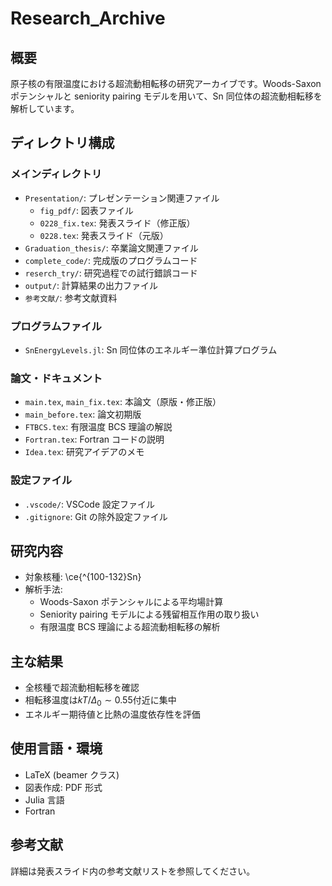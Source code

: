 # Research_Archive

## 概要

原子核の有限温度における超流動相転移の研究アーカイブです。Woods-Saxon ポテンシャルと seniority pairing モデルを用いて、Sn 同位体の超流動相転移を解析しています。

## ディレクトリ構成

### メインディレクトリ

- `Presentation/`: プレゼンテーション関連ファイル
  - `fig_pdf/`: 図表ファイル
  - `0228_fix.tex`: 発表スライド（修正版）
  - `0228.tex`: 発表スライド（元版）
- `Graduation_thesis/`: 卒業論文関連ファイル
- `complete_code/`: 完成版のプログラムコード
- `reserch_try/`: 研究過程での試行錯誤コード
- `output/`: 計算結果の出力ファイル
- `参考文献/`: 参考文献資料

### プログラムファイル

- `SnEnergyLevels.jl`: Sn 同位体のエネルギー準位計算プログラム

### 論文・ドキュメント

- `main.tex`, `main_fix.tex`: 本論文（原版・修正版）
- `main_before.tex`: 論文初期版
- `FTBCS.tex`: 有限温度 BCS 理論の解説
- `Fortran.tex`: Fortran コードの説明
- `Idea.tex`: 研究アイデアのメモ

### 設定ファイル

- `.vscode/`: VSCode 設定ファイル
- `.gitignore`: Git の除外設定ファイル

## 研究内容

- 対象核種: \ce{^{100-132}Sn}
- 解析手法:
  - Woods-Saxon ポテンシャルによる平均場計算
  - Seniority pairing モデルによる残留相互作用の取り扱い
  - 有限温度 BCS 理論による超流動相転移の解析

## 主な結果

- 全核種で超流動相転移を確認
- 相転移温度は$kT/\Delta_0 \sim 0.55$付近に集中
- エネルギー期待値と比熱の温度依存性を評価

## 使用言語・環境

- LaTeX (beamer クラス)
- 図表作成: PDF 形式
- Julia 言語
- Fortran

## 参考文献

詳細は発表スライド内の参考文献リストを参照してください。
